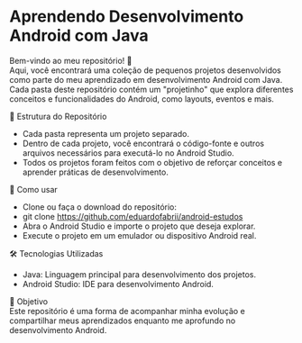 # Aprendendo Desenvolvimento Android com Java
Bem-vindo ao meu repositório! 🎉<br>
Aqui, você encontrará uma coleção de pequenos projetos desenvolvidos como parte do meu aprendizado em desenvolvimento Android com Java. Cada pasta deste repositório contém um "projetinho" que explora diferentes conceitos e funcionalidades do Android, como layouts, eventos e mais.

📁 Estrutura do Repositório<br>
+ Cada pasta representa um projeto separado.
+ Dentro de cada projeto, você encontrará o código-fonte e outros arquivos necessários para executá-lo no Android Studio.
+ Todos os projetos foram feitos com o objetivo de reforçar conceitos e aprender práticas de desenvolvimento.

🚀 Como usar
+ Clone ou faça o download do repositório:
+ git clone https://github.com/eduardofabrii/android-estudos
+ Abra o Android Studio e importe o projeto que deseja explorar.
+ Execute o projeto em um emulador ou dispositivo Android real.

🛠 Tecnologias Utilizadas<br>
+ Java: Linguagem principal para desenvolvimento dos projetos.
+ Android Studio: IDE para desenvolvimento Android.

🎯 Objetivo<br>
Este repositório é uma forma de acompanhar minha evolução e compartilhar meus aprendizados enquanto me aprofundo no desenvolvimento Android.
